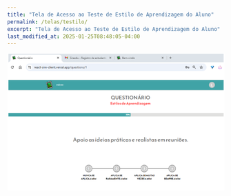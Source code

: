 ```yaml
---
title: "Tela de Acesso ao Teste de Estilo de Aprendizagem do Aluno"
permalink: /telas/testilo/
excerpt: "Tela de Acesso ao Teste de Estilo de Aprendizagem do Aluno"
last_modified_at: 2025-01-25T08:48:05-04:00
---
```


![telas](/assets/images/tela25.PNG)